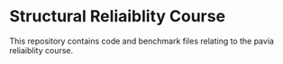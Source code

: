 # Structural Reliaiblity Course

This repository contains code and benchmark files relating to the pavia reliaiblity course.

